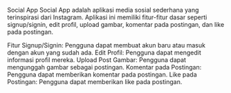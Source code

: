 Social App
Social App adalah aplikasi media sosial sederhana yang terinspirasi dari Instagram. Aplikasi ini memiliki fitur-fitur dasar seperti signup/signin, edit profil, upload gambar, komentar pada postingan, dan like pada postingan.

Fitur
Signup/Signin: Pengguna dapat membuat akun baru atau masuk dengan akun yang sudah ada.
Edit Profil: Pengguna dapat mengedit informasi profil mereka.
Upload Post Gambar: Pengguna dapat mengunggah gambar sebagai postingan.
Komentar pada Postingan: Pengguna dapat memberikan komentar pada postingan.
Like pada Postingan: Pengguna dapat memberikan like pada postingan.
